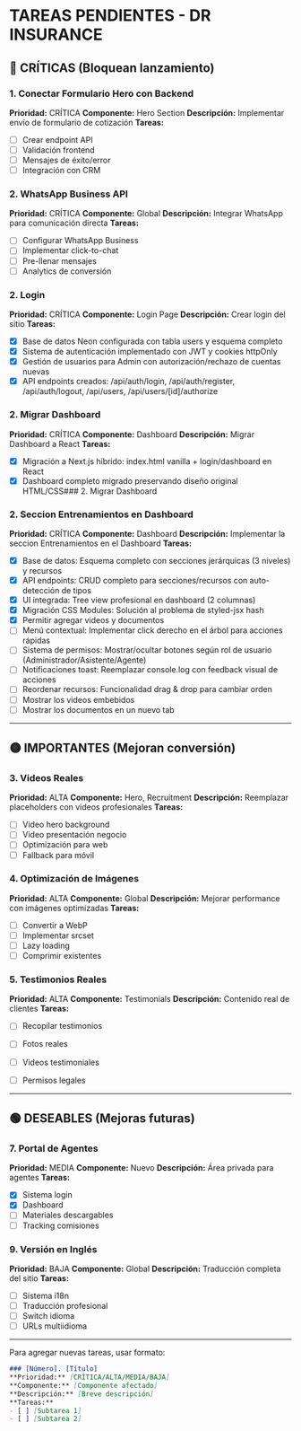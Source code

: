 # TAREAS PENDIENTES - DR INSURANCE

## 🔴 CRÍTICAS (Bloquean lanzamiento)

### 1. Conectar Formulario Hero con Backend
**Prioridad:** CRÍTICA
**Componente:** Hero Section
**Descripción:** Implementar envío de formulario de cotización
**Tareas:**
- [ ] Crear endpoint API
- [ ] Validación frontend
- [ ] Mensajes de éxito/error
- [ ] Integración con CRM

### 2. WhatsApp Business API
**Prioridad:** CRÍTICA
**Componente:** Global
**Descripción:** Integrar WhatsApp para comunicación directa
**Tareas:**
- [ ] Configurar WhatsApp Business
- [ ] Implementar click-to-chat
- [ ] Pre-llenar mensajes
- [ ] Analytics de conversión

### 2. Login 
**Prioridad:** CRÍTICA
**Componente:** Login Page
**Descripción:** Crear login del sitio
**Tareas:**
 - [x] Base de datos Neon configurada con tabla users y esquema completo
 - [x] Sistema de autenticación implementado con JWT y cookies httpOnly
 - [x] Gestión de usuarios para Admin con autorización/rechazo de cuentas nuevas
 - [x] API endpoints creados: /api/auth/login, /api/auth/register, /api/auth/logout, /api/users, /api/users/[id]/authorize

### 2. Migrar Dashboard 
**Prioridad:** CRÍTICA
**Componente:** Dashboard
**Descripción:** Migrar Dashboard a React
**Tareas:**

 - [x] Migración a Next.js híbrido: index.html vanilla + login/dashboard en React
 - [x] Dashboard completo migrado preservando diseño original HTML/CSS### 2. Migrar Dashboard 

### 2. Seccion Entrenamientos en Dashboard  
**Prioridad:** CRÍTICA
**Componente:** Dashboard
**Descripción:** Implementar la seccion Entrenamientos en el Dashboard
**Tareas:**
  - [x] Base de datos: Esquema completo con secciones jerárquicas (3 niveles) y recursos
  - [x] API endpoints: CRUD completo para secciones/recursos con auto-detección de tipos
  - [x] UI integrada: Tree view profesional en dashboard (2 columnas)
  - [x] Migración CSS Modules: Solución al problema de styled-jsx hash
  - [x] Permitir agregar videos y documentos
  - [ ] Menú contextual: Implementar click derecho en el árbol para acciones rápidas
  - [ ] Sistema de permisos: Mostrar/ocultar botones según rol de usuario (Administrador/Asistente/Agente)
  - [ ] Notificaciones toast: Reemplazar console.log con feedback visual de acciones
  - [ ] Reordenar recursos: Funcionalidad drag & drop para cambiar orden  
  - [ ] Mostrar los videos embebidos
  - [ ] Mostrar los documentos en un nuevo tab
  
  ---

## 🟡 IMPORTANTES (Mejoran conversión)

### 3. Videos Reales
**Prioridad:** ALTA
**Componente:** Hero, Recruitment
**Descripción:** Reemplazar placeholders con videos profesionales
**Tareas:**
- [ ] Video hero background
- [ ] Video presentación negocio
- [ ] Optimización para web
- [ ] Fallback para móvil

### 4. Optimización de Imágenes
**Prioridad:** ALTA
**Componente:** Global
**Descripción:** Mejorar performance con imágenes optimizadas
**Tareas:**
- [ ] Convertir a WebP
- [ ] Implementar srcset
- [ ] Lazy loading
- [ ] Comprimir existentes

### 5. Testimonios Reales
**Prioridad:** ALTA
**Componente:** Testimonials
**Descripción:** Contenido real de clientes
**Tareas:**
- [ ] Recopilar testimonios
- [ ] Fotos reales
- [ ] Videos testimoniales
- [ ] Permisos legales


---

## 🟢 DESEABLES (Mejoras futuras)

### 7. Portal de Agentes
**Prioridad:** MEDIA
**Componente:** Nuevo
**Descripción:** Área privada para agentes
**Tareas:**
- [x] Sistema login
- [x] Dashboard
- [ ] Materiales descargables
- [ ] Tracking comisiones

### 9. Versión en Inglés
**Prioridad:** BAJA
**Componente:** Global
**Descripción:** Traducción completa del sitio
**Tareas:**
- [ ] Sistema i18n
- [ ] Traducción profesional
- [ ] Switch idioma
- [ ] URLs multiidioma

---

Para agregar nuevas tareas, usar formato:
```markdown
### [Número]. [Título]
**Prioridad:** [CRÍTICA/ALTA/MEDIA/BAJA]
**Componente:** [Componente afectado]
**Descripción:** [Breve descripción]
**Tareas:**
- [ ] [Subtarea 1]
- [ ] [Subtarea 2]
```
